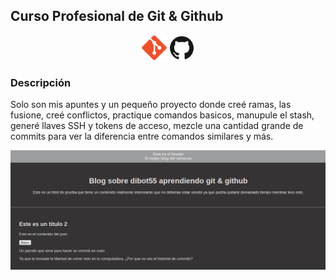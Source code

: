 ## Curso Profesional de Git & Github

<div align="center">

<img src="https://github.com/devicons/devicon/blob/master/icons/git/git-original.svg" title="Git" alt="Git" width="40" height="40"/>
<img src="https://github.com/devicons/devicon/blob/master/icons/github/github-original.svg" title="Github" alt="Github" width="40" height="40"/>

</div>

### Descripción
Solo son mis apuntes y un pequeño proyecto donde creé ramas, las fusione, creé conflictos, practique comandos basicos, manupule el stash, generé llaves SSH y tokens de acceso, mezcle una cantidad grande de commits para ver la diferencia entre comandos similares y más.

<div align="center">

![Imagen](./img/imagen.png)

</div>

